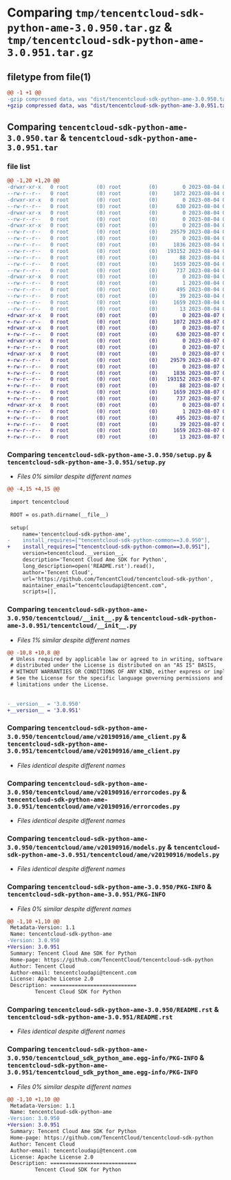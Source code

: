 # Comparing `tmp/tencentcloud-sdk-python-ame-3.0.950.tar.gz` & `tmp/tencentcloud-sdk-python-ame-3.0.951.tar.gz`

## filetype from file(1)

```diff
@@ -1 +1 @@
-gzip compressed data, was "dist/tencentcloud-sdk-python-ame-3.0.950.tar", last modified: Fri Aug  4 00:18:24 2023, max compression
+gzip compressed data, was "dist/tencentcloud-sdk-python-ame-3.0.951.tar", last modified: Mon Aug  7 00:18:13 2023, max compression
```

## Comparing `tencentcloud-sdk-python-ame-3.0.950.tar` & `tencentcloud-sdk-python-ame-3.0.951.tar`

### file list

```diff
@@ -1,20 +1,20 @@
-drwxr-xr-x   0 root         (0) root         (0)        0 2023-08-04 00:18:24.000000 tencentcloud-sdk-python-ame-3.0.950/
--rw-r--r--   0 root         (0) root         (0)     1072 2023-08-04 00:18:24.000000 tencentcloud-sdk-python-ame-3.0.950/setup.py
-drwxr-xr-x   0 root         (0) root         (0)        0 2023-08-04 00:18:24.000000 tencentcloud-sdk-python-ame-3.0.950/tencentcloud/
--rw-r--r--   0 root         (0) root         (0)      630 2023-08-04 00:18:24.000000 tencentcloud-sdk-python-ame-3.0.950/tencentcloud/__init__.py
-drwxr-xr-x   0 root         (0) root         (0)        0 2023-08-04 00:18:24.000000 tencentcloud-sdk-python-ame-3.0.950/tencentcloud/ame/
--rw-r--r--   0 root         (0) root         (0)        0 2023-08-04 00:18:24.000000 tencentcloud-sdk-python-ame-3.0.950/tencentcloud/ame/__init__.py
-drwxr-xr-x   0 root         (0) root         (0)        0 2023-08-04 00:18:24.000000 tencentcloud-sdk-python-ame-3.0.950/tencentcloud/ame/v20190916/
--rw-r--r--   0 root         (0) root         (0)    29579 2023-08-04 00:18:24.000000 tencentcloud-sdk-python-ame-3.0.950/tencentcloud/ame/v20190916/ame_client.py
--rw-r--r--   0 root         (0) root         (0)        0 2023-08-04 00:18:24.000000 tencentcloud-sdk-python-ame-3.0.950/tencentcloud/ame/v20190916/__init__.py
--rw-r--r--   0 root         (0) root         (0)     1836 2023-08-04 00:18:24.000000 tencentcloud-sdk-python-ame-3.0.950/tencentcloud/ame/v20190916/errorcodes.py
--rw-r--r--   0 root         (0) root         (0)   193152 2023-08-04 00:18:24.000000 tencentcloud-sdk-python-ame-3.0.950/tencentcloud/ame/v20190916/models.py
--rw-r--r--   0 root         (0) root         (0)       88 2023-08-04 00:18:24.000000 tencentcloud-sdk-python-ame-3.0.950/setup.cfg
--rw-r--r--   0 root         (0) root         (0)     1659 2023-08-04 00:18:24.000000 tencentcloud-sdk-python-ame-3.0.950/PKG-INFO
--rw-r--r--   0 root         (0) root         (0)      737 2023-08-04 00:18:24.000000 tencentcloud-sdk-python-ame-3.0.950/README.rst
-drwxr-xr-x   0 root         (0) root         (0)        0 2023-08-04 00:18:24.000000 tencentcloud-sdk-python-ame-3.0.950/tencentcloud_sdk_python_ame.egg-info/
--rw-r--r--   0 root         (0) root         (0)        1 2023-08-04 00:18:24.000000 tencentcloud-sdk-python-ame-3.0.950/tencentcloud_sdk_python_ame.egg-info/dependency_links.txt
--rw-r--r--   0 root         (0) root         (0)      495 2023-08-04 00:18:24.000000 tencentcloud-sdk-python-ame-3.0.950/tencentcloud_sdk_python_ame.egg-info/SOURCES.txt
--rw-r--r--   0 root         (0) root         (0)       39 2023-08-04 00:18:24.000000 tencentcloud-sdk-python-ame-3.0.950/tencentcloud_sdk_python_ame.egg-info/requires.txt
--rw-r--r--   0 root         (0) root         (0)     1659 2023-08-04 00:18:24.000000 tencentcloud-sdk-python-ame-3.0.950/tencentcloud_sdk_python_ame.egg-info/PKG-INFO
--rw-r--r--   0 root         (0) root         (0)       13 2023-08-04 00:18:24.000000 tencentcloud-sdk-python-ame-3.0.950/tencentcloud_sdk_python_ame.egg-info/top_level.txt
+drwxr-xr-x   0 root         (0) root         (0)        0 2023-08-07 00:18:13.000000 tencentcloud-sdk-python-ame-3.0.951/
+-rw-r--r--   0 root         (0) root         (0)     1072 2023-08-07 00:18:13.000000 tencentcloud-sdk-python-ame-3.0.951/setup.py
+drwxr-xr-x   0 root         (0) root         (0)        0 2023-08-07 00:18:13.000000 tencentcloud-sdk-python-ame-3.0.951/tencentcloud/
+-rw-r--r--   0 root         (0) root         (0)      630 2023-08-07 00:18:13.000000 tencentcloud-sdk-python-ame-3.0.951/tencentcloud/__init__.py
+drwxr-xr-x   0 root         (0) root         (0)        0 2023-08-07 00:18:13.000000 tencentcloud-sdk-python-ame-3.0.951/tencentcloud/ame/
+-rw-r--r--   0 root         (0) root         (0)        0 2023-08-07 00:18:13.000000 tencentcloud-sdk-python-ame-3.0.951/tencentcloud/ame/__init__.py
+drwxr-xr-x   0 root         (0) root         (0)        0 2023-08-07 00:18:13.000000 tencentcloud-sdk-python-ame-3.0.951/tencentcloud/ame/v20190916/
+-rw-r--r--   0 root         (0) root         (0)    29579 2023-08-07 00:18:13.000000 tencentcloud-sdk-python-ame-3.0.951/tencentcloud/ame/v20190916/ame_client.py
+-rw-r--r--   0 root         (0) root         (0)        0 2023-08-07 00:18:13.000000 tencentcloud-sdk-python-ame-3.0.951/tencentcloud/ame/v20190916/__init__.py
+-rw-r--r--   0 root         (0) root         (0)     1836 2023-08-07 00:18:13.000000 tencentcloud-sdk-python-ame-3.0.951/tencentcloud/ame/v20190916/errorcodes.py
+-rw-r--r--   0 root         (0) root         (0)   193152 2023-08-07 00:18:13.000000 tencentcloud-sdk-python-ame-3.0.951/tencentcloud/ame/v20190916/models.py
+-rw-r--r--   0 root         (0) root         (0)       88 2023-08-07 00:18:13.000000 tencentcloud-sdk-python-ame-3.0.951/setup.cfg
+-rw-r--r--   0 root         (0) root         (0)     1659 2023-08-07 00:18:13.000000 tencentcloud-sdk-python-ame-3.0.951/PKG-INFO
+-rw-r--r--   0 root         (0) root         (0)      737 2023-08-07 00:18:13.000000 tencentcloud-sdk-python-ame-3.0.951/README.rst
+drwxr-xr-x   0 root         (0) root         (0)        0 2023-08-07 00:18:13.000000 tencentcloud-sdk-python-ame-3.0.951/tencentcloud_sdk_python_ame.egg-info/
+-rw-r--r--   0 root         (0) root         (0)        1 2023-08-07 00:18:13.000000 tencentcloud-sdk-python-ame-3.0.951/tencentcloud_sdk_python_ame.egg-info/dependency_links.txt
+-rw-r--r--   0 root         (0) root         (0)      495 2023-08-07 00:18:13.000000 tencentcloud-sdk-python-ame-3.0.951/tencentcloud_sdk_python_ame.egg-info/SOURCES.txt
+-rw-r--r--   0 root         (0) root         (0)       39 2023-08-07 00:18:13.000000 tencentcloud-sdk-python-ame-3.0.951/tencentcloud_sdk_python_ame.egg-info/requires.txt
+-rw-r--r--   0 root         (0) root         (0)     1659 2023-08-07 00:18:13.000000 tencentcloud-sdk-python-ame-3.0.951/tencentcloud_sdk_python_ame.egg-info/PKG-INFO
+-rw-r--r--   0 root         (0) root         (0)       13 2023-08-07 00:18:13.000000 tencentcloud-sdk-python-ame-3.0.951/tencentcloud_sdk_python_ame.egg-info/top_level.txt
```

### Comparing `tencentcloud-sdk-python-ame-3.0.950/setup.py` & `tencentcloud-sdk-python-ame-3.0.951/setup.py`

 * *Files 0% similar despite different names*

```diff
@@ -4,15 +4,15 @@
 
 import tencentcloud
 
 ROOT = os.path.dirname(__file__)
 
 setup(
     name='tencentcloud-sdk-python-ame',
-    install_requires=["tencentcloud-sdk-python-common==3.0.950"],
+    install_requires=["tencentcloud-sdk-python-common==3.0.951"],
     version=tencentcloud.__version__,
     description='Tencent Cloud Ame SDK for Python',
     long_description=open('README.rst').read(),
     author='Tencent Cloud',
     url='https://github.com/TencentCloud/tencentcloud-sdk-python',
     maintainer_email="tencentcloudapi@tencent.com",
     scripts=[],
```

### Comparing `tencentcloud-sdk-python-ame-3.0.950/tencentcloud/__init__.py` & `tencentcloud-sdk-python-ame-3.0.951/tencentcloud/__init__.py`

 * *Files 1% similar despite different names*

```diff
@@ -10,8 +10,8 @@
 # Unless required by applicable law or agreed to in writing, software
 # distributed under the License is distributed on an "AS IS" BASIS,
 # WITHOUT WARRANTIES OR CONDITIONS OF ANY KIND, either express or implied.
 # See the License for the specific language governing permissions and
 # limitations under the License.
 
 
-__version__ = '3.0.950'
+__version__ = '3.0.951'
```

### Comparing `tencentcloud-sdk-python-ame-3.0.950/tencentcloud/ame/v20190916/ame_client.py` & `tencentcloud-sdk-python-ame-3.0.951/tencentcloud/ame/v20190916/ame_client.py`

 * *Files identical despite different names*

### Comparing `tencentcloud-sdk-python-ame-3.0.950/tencentcloud/ame/v20190916/errorcodes.py` & `tencentcloud-sdk-python-ame-3.0.951/tencentcloud/ame/v20190916/errorcodes.py`

 * *Files identical despite different names*

### Comparing `tencentcloud-sdk-python-ame-3.0.950/tencentcloud/ame/v20190916/models.py` & `tencentcloud-sdk-python-ame-3.0.951/tencentcloud/ame/v20190916/models.py`

 * *Files identical despite different names*

### Comparing `tencentcloud-sdk-python-ame-3.0.950/PKG-INFO` & `tencentcloud-sdk-python-ame-3.0.951/PKG-INFO`

 * *Files 0% similar despite different names*

```diff
@@ -1,10 +1,10 @@
 Metadata-Version: 1.1
 Name: tencentcloud-sdk-python-ame
-Version: 3.0.950
+Version: 3.0.951
 Summary: Tencent Cloud Ame SDK for Python
 Home-page: https://github.com/TencentCloud/tencentcloud-sdk-python
 Author: Tencent Cloud
 Author-email: tencentcloudapi@tencent.com
 License: Apache License 2.0
 Description: ============================
         Tencent Cloud SDK for Python
```

### Comparing `tencentcloud-sdk-python-ame-3.0.950/README.rst` & `tencentcloud-sdk-python-ame-3.0.951/README.rst`

 * *Files identical despite different names*

### Comparing `tencentcloud-sdk-python-ame-3.0.950/tencentcloud_sdk_python_ame.egg-info/PKG-INFO` & `tencentcloud-sdk-python-ame-3.0.951/tencentcloud_sdk_python_ame.egg-info/PKG-INFO`

 * *Files 0% similar despite different names*

```diff
@@ -1,10 +1,10 @@
 Metadata-Version: 1.1
 Name: tencentcloud-sdk-python-ame
-Version: 3.0.950
+Version: 3.0.951
 Summary: Tencent Cloud Ame SDK for Python
 Home-page: https://github.com/TencentCloud/tencentcloud-sdk-python
 Author: Tencent Cloud
 Author-email: tencentcloudapi@tencent.com
 License: Apache License 2.0
 Description: ============================
         Tencent Cloud SDK for Python
```

